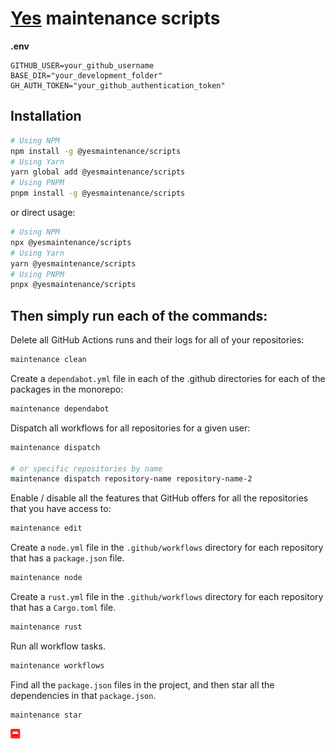 # [Yes] maintenance scripts

**.env**

```env
GITHUB_USER=your_github_username
BASE_DIR="your_development_folder"
GH_AUTH_TOKEN="your_github_authentication_token"
```

## Installation

```sh
# Using NPM
npm install -g @yesmaintenance/scripts
# Using Yarn
yarn global add @yesmaintenance/scripts
# Using PNPM
pnpm install -g @yesmaintenance/scripts
```

or direct usage:

```sh
# Using NPM
npx @yesmaintenance/scripts
# Using Yarn
yarn @yesmaintenance/scripts
# Using PNPM
pnpx @yesmaintenance/scripts
```

## Then simply run each of the commands:

Delete all GitHub Actions runs and their logs for all of your repositories:

```sh
maintenance clean
```

Create a `dependabot.yml` file in each of the .github directories for each of
the packages in the monorepo:

```sh
maintenance dependabot
```

Dispatch all workflows for all repositories for a given user:

```sh
maintenance dispatch

# or specific repositories by name
maintenance dispatch repository-name repository-name-2
```

Enable / disable all the features that GitHub offers for all the repositories
that you have access to:

```sh
maintenance edit
```

Create a `node.yml` file in the `.github/workflows` directory for each
repository that has a `package.json` file.

```sh
maintenance node
```

Create a `rust.yml` file in the `.github/workflows` directory for each
repository that has a `Cargo.toml` file.

```sh
maintenance rust
```

Run all workflow tasks.

```sh
maintenance workflows
```

Find all the `package.json` files in the project, and then star all the
dependencies in that `package.json`.

```sh
maintenance star
```

[yes]: https://github.com/yesmaintenance
[@yesmaintenance/scripts]: https://npmjs.org/@yesmaintenance/scripts

[![Lightrix logo](https://raw.githubusercontent.com/Lightrix/npm/main/.github/img/favicon.png "Built with Lightrix/npm")](https://github.com/Lightrix/npm)

